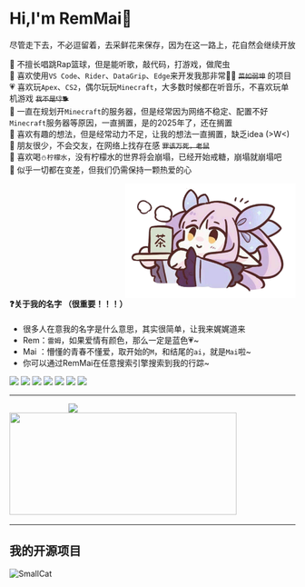 <h1>Hi,I'm RemMai🌸</h1>  

尽管走下去，不必逗留着，去采鲜花来保存，因为在这一路上，花自然会继续开放  

🥣 不擅长唱跳Rap篮球，但是能听歌，敲代码，打游戏，做爬虫  
🚀 喜欢使用`VS Code`、`Rider`、`DataGrip`、`Edge`来开发我那非常🐂🍺 ~~`菜如弱坤`~~ 的项目  
💗 喜欢玩`Apex`、`CS2`，偶尔玩玩`Minecraft`，大多数时候都在听音乐，不喜欢玩单机游戏 ~~`我不是👎🐕`~~  
💊 一直在规划开`Minecraft`的服务器，但是经常因为网络不稳定、配置不好`Minecraft`服务器等原因，一直搁置，是的2025年了，还在搁置  
🥭 喜欢有趣的想法，但是经常动力不足，让我的想法一直搁置，缺乏idea (>W<)  
🍭 朋友很少，不会交友，在网络上找存在感 ~~`罪该万死，老鼠`~~   
🌮 喜欢喝`⛄柠檬水`，没有柠檬水的世界将会崩塌，已经开始戒糖，崩塌就崩塌吧  
🧋 似乎一切都在变差，但我们仍需保持一颗热爱的心  

<img src="./assets/index.60770af0.png" align="right" width="300px" />

<div>

#### ❓关于我的名字 （很重要！！！）  
- 很多人在意我的名字是什么意思，其实很简单，让我来娓娓道来    
- Rem：`雷姆`，如果爱情有颜色，那么一定是蓝色💗~  
- Mai ：懵懂的青春不懂爱，取开始的`M`，和结尾的`ai`，就是`Mai`啦~
- 你可以通过RemMai在任意搜索引擎搜索到我的行踪~  

</div>  

<div >
<img src="https://img.shields.io/badge/.net-512bd4?logo=.NET&style=for-the-badge&logoColor=ffffff" /> 
<img src="https://img.shields.io/badge/vue-4FC08D?logo=Vue.js&style=for-the-badge&logoColor=ffffff" />
<img src="https://img.shields.io/badge/docker-2496ED?logo=Docker&style=for-the-badge&logoColor=ffffff" />
<img src="https://img.shields.io/badge/edge-0078D7?style=for-the-badge&logo=microsoftedge&logoColor=ffffff">
<img src="https://img.shields.io/badge/rider-000000?style=for-the-badge&logo=rider&logoColor=ffffff">
<img src="https://img.shields.io/badge/vs%20code-007ACC?style=for-the-badge&logo=visualstudiocode&logoColor=ffffff">
<img src="https://img.shields.io/badge/steam-000000?style=for-the-badge&logo=steam&logoColor=ffffff">
</div>

---  


<img align="right" width="400" src="https://github-readme-stats.vercel.app/api/top-langs/?username=remmai&layout=compact&langs_count=6&hide=EJS&exclude_repo=remmai.github.io,cdn&theme=cobalt&bg_color=fff&text_color=91bef0&border_radius=8&hide_border=true&hide_title=true" />

<img height="180" width="400" src="https://github-readme-stats.vercel.app/api?username=remmai&theme=cobalt&bg_color=fff&text_color=91bef0&icon_color=91bef0&border_radius=8&show_icons=true&include_all_commits=true&hide_title=true&hide_border=true" />

---  
## 我的开源项目

<img  width="400" src="https://github-readme-stats.vercel.app/api/pin/?username=remmai&repo=smallcat&theme=cobalt&bg_color=fff&text_color=91bef0&border_radius=8&hide_border=true&layout=compact" title='SmallCat' />


